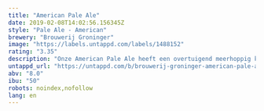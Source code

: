 ```yaml
---
title: "American Pale Ale"
date: 2019-02-08T14:02:56.156345Z
style: "Pale Ale - American"
brewery: "Brouwerij Groninger"
image: "https://labels.untappd.com/labels/1488152"
rating: "3.35"
description: "Onze American Pale Ale heeft een overtuigend meerhoppig karakter. Helder, goudgeel kleurig bier met intens kruidige smaak. Ingrediënten: pilsmout, ongemoute spelt (30%), tarwe-, en Munichmout, Saazhop, water en gist. "
untappd_url: "https://untappd.com/b/brouwerij-groninger-american-pale-ale/1488152"
abv: "8.0"
ibu: "50"
robots: noindex,nofollow
lang: en
---
```

